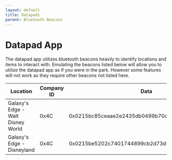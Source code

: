 ```yaml
---
layout: default
title: Datapads
parent: Bluetooth Beacons
---
```


# Datapad App						

The datapad app utilizes bluetooth beacons heavily to identify locations and items to interact with.
Emulating the beacons listed below will allow you to utilize the datapad app as if you were in the park. However some features will not work as they require other beacons not listed here.

| Location                          | Company ID | Data                                             |
|-----------------------------------|------------|--------------------------------------------------|
| Galaxy's Edge - Walt Disney World | 0x4C       | 0x0215bc85ceaae2e2435db0499b70d5151c3ba0290026ba |
| Galaxy's Edge - Disneyland        | 0x4C       | 0x0215be5202c7401744899cb2d73d62cd529da08e0071c0 |
						
